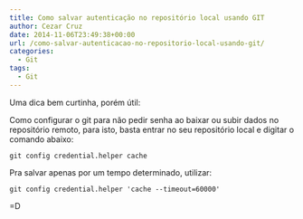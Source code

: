 ```yaml
---
title: Como salvar autenticação no repositório local usando GIT
author: Cezar Cruz
date: 2014-11-06T23:49:38+00:00
url: /como-salvar-autenticacao-no-repositorio-local-usando-git/
categories:
  - Git
tags:
  - Git
---
```


Uma dica bem curtinha, porém útil:

Como configurar o git para não pedir senha ao baixar ou subir dados no repositório remoto, para isto, basta entrar no seu repositório local e digitar o comando abaixo:

`git config credential.helper cache`

Pra salvar apenas por um tempo determinado, utilizar:

`git config credential.helper 'cache --timeout=60000'`

=D
